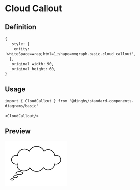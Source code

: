 # Cloud Callout

## Definition

```
{
  _style: { 
    entity: 'whiteSpace=wrap;html=1;shape=mxgraph.basic.cloud_callout',
  },
  _original_width: 90,
  _original_height: 60,
}
```

## Usage

```
import { CloudCallout } from '@dinghy/standard-components-diagrams/basic'

<CloudCallout/>
```

## Preview

<img src="./cloud-callout.png" width="200"/>

